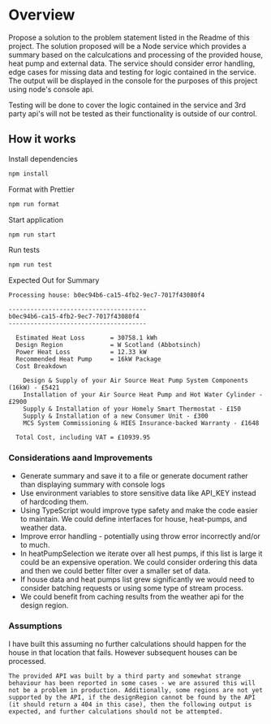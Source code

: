 
# Overview

Propose a solution to the problem statement listed in the Readme of this project. The solution proposed will be a Node service which provides a summary based on the calculcations and processing of the provided house, heat pump and external data. The service should consider error handling, edge cases for missing data and testing for logic contained in the service. The output will be displayed in the console for the purposes of this project using node's console api.

Testing will be done to cover the logic contained in the service and 3rd party api's will not be tested as their functionality is outside of our control.

## How it works


Install dependencies

```zsh
npm install
```

Format with Prettier

```zsh
npm run format
```
Start application

```zsh
npm run start
```

Run tests

```zsh
npm run test
```

Expected Out for Summary

```
Processing house: b0ec94b6-ca15-4fb2-9ec7-7017f43080f4
 
--------------------------------------
b0ec94b6-ca15-4fb2-9ec7-7017f43080f4
--------------------------------------
 
  Estimated Heat Loss       = 30758.1 kWh
  Design Region             = W Scotland (Abbotsinch)
  Power Heat Loss           = 12.33 kW
  Recommended Heat Pump     = 16kW Package
  Cost Breakdown
 
    Design & Supply of your Air Source Heat Pump System Components (16kW) - £5421
    Installation of your Air Source Heat Pump and Hot Water Cylinder - £2900
    Supply & Installation of your Homely Smart Thermostat - £150
    Supply & Installation of a new Consumer Unit - £300
    MCS System Commissioning & HIES Insurance-backed Warranty - £1648
 
  Total Cost, including VAT = £10939.95

```


### Considerations aand Improvements
- Generate summary and save it to a file or generate document rather than displaying summary with console logs
- Use environment variables to store sensitive data like API_KEY instead of hardcoding them.
- Using TypeScript would improve type safety and make the code easier to maintain. We could define interfaces for house, heat-pumps, and weather data.
- Improve error handling - potentially using throw error incorrectly and/or to much.
- In heatPumpSelection we iterate over all hest pumps, if this list is large it could be an expensive operation. We could consider ordering this data and then we could better filter over a smaller set of data.
- If house data and heat pumps list grew significantly we would need to consider batching requests or using some type of stream process.
- We could benefit from caching results from the weather api for the design region.


### Assumptions

I have built this assuming no further calculations should happen for the house in that location that fails. However subsequent houses can be processed.
```
The provided API was built by a third party and somewhat strange behaviour has been reported in some cases - we are assured this will not be a problem in production. Additionally, some regions are not yet supported by the API, if the designRegion cannot be found by the API (it should return a 404 in this case), then the following output is expected, and further calculations should not be attempted.

```